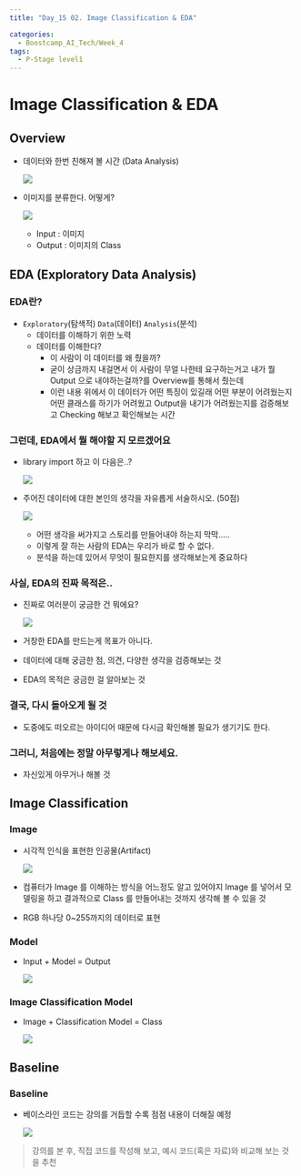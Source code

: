 ```yaml
---
title: "Day_15 02. Image Classification & EDA"

categories:
  - Boostcamp_AI_Tech/Week_4
tags:
  - P-Stage level1
---
```


# Image Classification & EDA

## Overview

- 데이터와 한번 친해져 볼 시간 (Data Analysis)
    
    ![]({{site.url}}/assets/images/2021-08-23-11-33-22.png)

- 이미지를 분류한다. 어떻게?

    ![]({{site.url}}/assets/images/2021-08-23-11-34-50.png)

  - Input : 이미지
  - Output : 이미지의 Class

## EDA (Exploratory Data Analysis)

### EDA란?

- `Exploratory`(탐색적) `Data`(데이터) `Analysis`(분석)
  - 데이터를 이해하기 위한 노력
  - 데이터를 이해한다?
    - 이 사람이 이 데이터를 왜 줬을까?
    - 굳이 상금까지 내걸면서 이 사람이 무얼 나한테 요구하는거고 내가 뭘 Output 으로 내야하는걸까?를 Overview를 통해서 줬는데
    - 이런 내용 위에서 이 데이터가 어떤 특징이 있길래 어떤 부분이 어려웠는지 어떤 클래스를 하기가 어려웠고 Output을 내기가 어려웠는지를 검증해보고 Checking 해보고 확인해보는 시간

### 그런데, EDA에서 뭘 해야할 지 모르겠어요

- library import 하고 이 다음은..?

    ![]({{site.url}}/assets/images/2021-08-23-11-40-20.png)

- 주어진 데이터에 대한 본인의 생각을 자유롭게 서술하시오. (50점)

    ![]({{site.url}}/assets/images/2021-08-23-11-43-01.png)

  - 어떤 생각을 써가지고 스토리를 만들어내야 하는지 막막.....
  - 이렇게 잘 하는 사람의 EDA는 우리가 바로 할 수 없다.
  - 분석을 하는데 있어서 무엇이 필요한지를 생각해보는게 중요하다

### 사실, EDA의 진짜 목적은..

- 진짜로 여러분이 궁금한 건 뭐에요?

    ![]({{site.url}}/assets/images/2021-08-23-11-45-08.png)

- 거창한 EDA를 만드는게 목표가 아니다.
- 데이터에 대해 궁금한 점, 의견, 다양한 생각을 검증해보는 것
- EDA의 목적은 궁금한 걸 알아보는 것

### 결국, 다시 돌아오게 될 것

- 도중에도 떠오르는 아이디어 때문에 다시금 확인해볼 필요가 생기기도 한다.

### 그러니, 처음에는 정말 아무렇게나 해보세요.

- 자신있게 아무거나 해볼 것

## Image Classification

### Image

- 시각적 인식을 표현한 인공물(Artifact)

    ![]({{site.url}}/assets/images/2021-08-23-11-56-21.png)

- 컴퓨터가 Image 를 이해하는 방식을 어느정도 알고 있어야지 Image 를 넣어서 모델링을 하고 결과적으로 Class 를 만들어내는 것까지 생각해 볼 수 있을 것
- RGB 하나당 0~255까지의 데이터로 표현

### Model

- Input + Model = Output

    ![]({{site.url}}/assets/images/2021-08-23-11-59-47.png)

### Image Classification Model

- Image + Classification Model = Class

    ![]({{site.url}}/assets/images/2021-08-23-12-01-38.png)

## Baseline

### Baseline

- 베이스라인 코드는 강의를 거듭할 수록 점점 내용이 더해질 예정

    ![]({{site.url}}/assets/images/2021-08-23-12-04-57.png)

> 강의를 본 후, 직접 코드를 작성해 보고, 예시 코드(혹은 자료)와 비교해 보는 것을 추천

    



    


